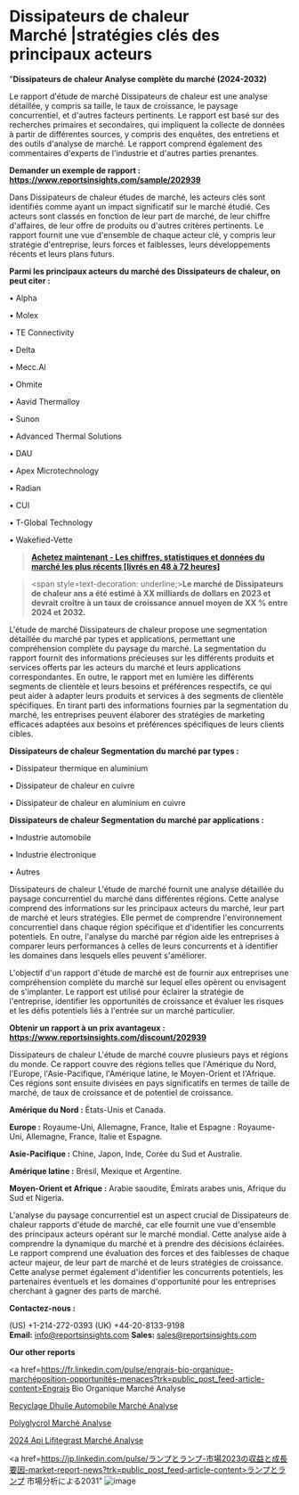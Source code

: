 # Dissipateurs de chaleur Marché |stratégies clés des principaux acteurs

"<strong>Dissipateurs de chaleur Analyse complète du marché (2024-2032)</strong>

Le rapport d'étude de marché Dissipateurs de chaleur est une analyse détaillée, y compris sa taille, le taux de croissance, le paysage concurrentiel, et d'autres facteurs pertinents. Le rapport est basé sur des recherches primaires et secondaires, qui impliquent la collecte de données à partir de différentes sources, y compris des enquêtes, des entretiens et des outils d'analyse de marché. Le rapport comprend également des commentaires d'experts de l'industrie et d'autres parties prenantes.

<strong>Demander un exemple de rapport : </strong><strong><a href=https://www.reportsinsights.com/sample/202939>https://www.reportsinsights.com/sample/202939</a></strong>

Dans Dissipateurs de chaleur études de marché, les acteurs clés sont identifiés comme ayant un impact significatif sur le marché étudié. Ces acteurs sont classés en fonction de leur part de marché, de leur chiffre d'affaires, de leur offre de produits ou d'autres critères pertinents. Le rapport fournit une vue d'ensemble de chaque acteur clé, y compris leur stratégie d'entreprise, leurs forces et faiblesses, leurs développements récents et leurs plans futurs.

<strong>Parmi les principaux acteurs du marché des Dissipateurs de chaleur, on peut citer :</strong>

• Alpha

• Molex

• TE Connectivity

• Delta

• Mecc.Al

• Ohmite

• Aavid Thermalloy

• Sunon

• Advanced Thermal Solutions

• DAU

• Apex Microtechnology

• Radian

• CUI

• T-Global Technology

• Wakefied-Vette

<blockquote><a href=https://reportsinsights.com/buynow/202939><span style=text-decoration: underline;><strong>Achetez maintenant - Les chiffres, statistiques et données du marché les plus récents [livrés en 48 à 72 heures]</strong></span></a></blockquote>
<blockquote>
<div class=group w-full text-gray-800 dark:text-gray-100 border-b border-black/10 dark:border-gray-900/50 bg-gray-50 dark:bg-[#444654]>
<div class=flex p-4 gap-4 text-base md:gap-6 md:max-w-2xl lg:max-w-xl xl:max-w-3xl md:py-6 lg:px-0 m-auto>
<div class=relative flex flex-col w-[calc(100%-50px)] gap-1 md:gap-3 lg:w-[calc(100%-115px)]>
<div class=flex flex-grow flex-col gap-3>
<div class=min-h-[20px] flex flex-col items-start gap-4 whitespace-pre-wrap break-words>
<div class=result-streaming markdown prose w-full break-words dark:prose-invert light>

<span style=text-decoration: underline;><strong>Le marché de Dissipateurs de chaleur ans a été estimé à XX milliards de dollars en 2023 et devrait croître à un taux de croissance annuel moyen de XX % entre 2024 et 2032.</strong></span>

</div>
</div>
</div>
</div>
</div>
</div></blockquote>
L'étude de marché Dissipateurs de chaleur propose une segmentation détaillée du marché par types et applications, permettant une compréhension complète du paysage du marché. La segmentation du rapport fournit des informations précieuses sur les différents produits et services offerts par les acteurs du marché et leurs applications correspondantes. En outre, le rapport met en lumière les différents segments de clientèle et leurs besoins et préférences respectifs, ce qui peut aider à adapter leurs produits et services à des segments de clientèle spécifiques. En tirant parti des informations fournies par la segmentation du marché, les entreprises peuvent élaborer des stratégies de marketing efficaces adaptées aux besoins et préférences spécifiques de leurs clients cibles.

<strong>Dissipateurs de chaleur Segmentation du marché par types :</strong>

• Dissipateur thermique en aluminium

• Dissipateur de chaleur en cuivre

• Dissipateur de chaleur en aluminium en cuivre

<strong>Dissipateurs de chaleur Segmentation du marché par applications :</strong>

• Industrie automobile

• Industrie électronique

• Autres

Dissipateurs de chaleur L'étude de marché fournit une analyse détaillée du paysage concurrentiel du marché dans différentes régions. Cette analyse comprend des informations sur les principaux acteurs du marché, leur part de marché et leurs stratégies. Elle permet de comprendre l'environnement concurrentiel dans chaque région spécifique et d'identifier les concurrents potentiels. En outre, l'analyse du marché par région aide les entreprises à comparer leurs performances à celles de leurs concurrents et à identifier les domaines dans lesquels elles peuvent s'améliorer.

L'objectif d'un rapport d'étude de marché est de fournir aux entreprises une compréhension complète du marché sur lequel elles opèrent ou envisagent de s'implanter. Le rapport est utilisé pour éclairer la stratégie de l'entreprise, identifier les opportunités de croissance et évaluer les risques et les défis potentiels liés à l'entrée sur un marché particulier.

<strong>Obtenir un rapport à un prix avantageux : <a href=https://www.reportsinsights.com/discount/202939>https://www.reportsinsights.com/discount/202939</a></strong>

Dissipateurs de chaleur L'étude de marché couvre plusieurs pays et régions du monde. Ce rapport couvre des régions telles que l'Amérique du Nord, l'Europe, l'Asie-Pacifique, l'Amérique latine, le Moyen-Orient et l'Afrique. Ces régions sont ensuite divisées en pays significatifs en termes de taille de marché, de taux de croissance et de potentiel de croissance.

<strong>Amérique du Nord :</strong> États-Unis et Canada.

<strong>Europe :</strong> Royaume-Uni, Allemagne, France, Italie et Espagne : Royaume-Uni, Allemagne, France, Italie et Espagne.

<strong>Asie-Pacifique :</strong> Chine, Japon, Inde, Corée du Sud et Australie.

<strong>Amérique latine :</strong> Brésil, Mexique et Argentine.

<strong>Moyen-Orient et Afrique :</strong> Arabie saoudite, Émirats arabes unis, Afrique du Sud et Nigeria.

L'analyse du paysage concurrentiel est un aspect crucial de Dissipateurs de chaleur rapports d'étude de marché, car elle fournit une vue d'ensemble des principaux acteurs opérant sur le marché mondial. Cette analyse aide à comprendre la dynamique du marché et à prendre des décisions éclairées. Le rapport comprend une évaluation des forces et des faiblesses de chaque acteur majeur, de leur part de marché et de leurs stratégies de croissance. Cette analyse permet également d'identifier les concurrents potentiels, les partenaires éventuels et les domaines d'opportunité pour les entreprises cherchant à gagner des parts de marché.

<strong>Contactez-nous :</strong>

(US) +1-214-272-0393
(UK) +44-20-8133-9198
<strong>Email:</strong> <a>info@reportsinsights.com</a>
<strong>Sales:</strong> <a>sales@reportsinsights.com</a>

<strong>Our other reports</strong>

<a href=https://fr.linkedin.com/pulse/engrais-bio-organique-marchéposition-opportunités-menaces?trk=public_post_feed-article-content>Engrais Bio Organique Marché Analyse</a>

<a href=https://www.linkedin.com/pulse/recyclage-dhuile-automobile-march%C3%A9-rapport-ana5f/>Recyclage Dhuile Automobile Marché Analyse</a>

<a href=https://www.linkedin.com/pulse/polyglyc%C3%A9rol-march%C3%A9-tendances-du-et-pr%C3%A9visions-mufrf/>Polyglycrol Marché Analyse</a>

<a href=https://www.linkedin.com/pulse/2024-api-lifitegrast-march%C3%A9tendance-et-pr%C3%A9visions-ck4lc/>2024 Api Lifitegrast Marché Analyse</a>

<a href=https://jp.linkedin.com/pulse/ランプとランプ-市場2023の収益と成長要因-market-report-news?trk=public_post_feed-article-content>ランプとランプ 市場分析による2031</a>"
![image](https://github.com/daminid12/RImarketTech/assets/158430485/ca9b8b23-7c4e-45e6-9cd7-bbdf7daa1670)
